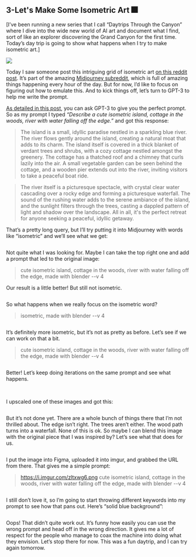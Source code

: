 ## 3-Let's Make Some Isometric Art 🎆

[I’ve been running a new series that I call “Daytrips Through the Canyon” where I dive into the wide new world of AI art and document what I find, sort of like an explorer discovering the Grand Canyon for the first time. Today’s day trip is going to show what happens when I try to make isometric art.]

![][image-1]

Today I saw someone post this intriguing grid of isometric art [on this reddit post][1]. It’s part of the amazing [Midjourney subreddit][2], which is full of amazing things happening every hour of the day. But for now, I’d like to focus on figuring out how to emulate this. And to kick things off, let’s turn to GPT-3 to help me write the prompt.

[As detailed in this post][3], you can ask GPT-3 to give you the perfect prompt. So as my prompt I typed *“Describe a cute isometric island, cottage in the woods, river with water falling off the edge.”* and got this response:

> The island is a small, idyllic paradise nestled in a sparkling blue river. The river flows gently around the island, creating a natural moat that adds to its charm. The island itself is covered in a thick blanket of verdant trees and shrubs, with a cozy cottage nestled amongst the greenery. The cottage has a thatched roof and a chimney that curls lazily into the air. A small vegetable garden can be seen behind the cottage, and a wooden pier extends out into the river, inviting visitors to take a peaceful boat ride.

> The river itself is a picturesque spectacle, with crystal clear water cascading over a rocky edge and forming a picturesque waterfall. The sound of the rushing water adds to the serene ambiance of the island, and the sunlight filters through the trees, casting a dappled pattern of light and shadow over the landscape. All in all, it's the perfect retreat for anyone seeking a peaceful, idyllic getaway.

That’s a pretty long query, but I’ll try putting it into Midjourney with words like “isometric” and we’ll see what we get:

![]()

Not quite what I was looking for. Maybe I can take the top right one and add a prompt that led to the original image:

> cute isometric island, cottage in the woods, river with water falling off the edge, made with blender --v 4

Our result is a little better! But still not isometric. 

![]()

So what happens when we really focus on the isometric word?

> isometric, made with blender --v 4

![]()

It’s definitely more isometric, but it’s not as pretty as before. Let’s see if we can work on that a bit. 

> cute isometric island, cottage in the woods, river with water falling off the edge, made with blender --v 4

![]()

Better! Let’s keep doing iterations on the same prompt and see what happens.

![]() ![]()![]()![]()

I upscaled one of these images and got this:

![]()

But it’s not done yet. There are a whole bunch of things there that I’m not thrilled about. The edge isn’t right. The trees aren’t either. The wood path turns into a waterfall. None of this is ok. So maybe I can blend this image with the original piece that I was inspired by? Let’s see what that does for us.

![]()

I put the image into Figma, uploaded it into imgur, and grabbed the URL from there. That gives me a simple prompt:

> https://i.imgur.com/zltxwg6.png cute isometric island, cottage in the woods, river with water falling off the edge, made with blender --v 4

![]()

I still don’t love it, so I’m going to start throwing different keywords into my prompt to see how that pans out. Here’s “solid blue background”:

![]()

Oops! That didn’t quite work out. It’s funny how easily you can use the wrong prompt and head off in the wrong direction. It gives me a lot of respect for the people who manage to coax the machine into doing what they envision. Let’s stop there for now. This was a fun daytrip, and I can try again tomorrow.






[1]:	https://www.reddit.com/r/midjourney/comments/yoobjj/super_cool_things_to_try_in_v4_incl_prompts/
[2]:	https://www.reddit.com/r/midjourney/
[3]:	https://www.reddit.com/r/midjourney/comments/ze8qku/i_had_chatgpt_generate_a_prompt_for_a_wheat_field/

[image-1]:	https://preview.redd.it/9qfvizj5oiy91.jpg?width=1400&format=pjpg&auto=webp&s=33f51cdb939e441df9b68b80dbf39369560565fc
